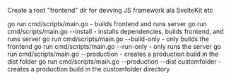 Create a root "frontend" dir for devving JS framework ala SvelteKit etc

go run cmd/scripts/main.go - builds frontend and runs server
go run cmd/scripts/main.go --install - installs dependencies, builds frontend, and runs server
go run cmd/scripts/main.go --build-only - only builds the frontend
go run cmd/scripts/main.go --run-only - only runs the server
go run cmd/scripts/main.go --production - creates a production build in the dist folder
go run cmd/scripts/main.go --production --dist customfolder - creates a production build in the customfolder directory
